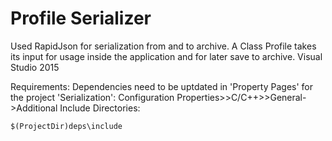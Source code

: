 # Profile Serializer

Used RapidJson for serialization from and to archive. A Class Profile takes its input for usage inside the application and for later save to archive. Visual Studio 2015

Requirements:
  Dependencies need to be uptdated in 'Property Pages' for the project 'Serialization':
  Configuration Properties>>C/C++>>General->Additional Include Directories:
  ```
  $(ProjectDir)deps\include
  ```
